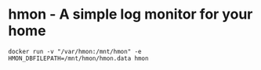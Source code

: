 # hmon - A simple log monitor for your home

```
docker run -v "/var/hmon:/mnt/hmon" -e HMON_DBFILEPATH=/mnt/hmon/hmon.data hmon
```